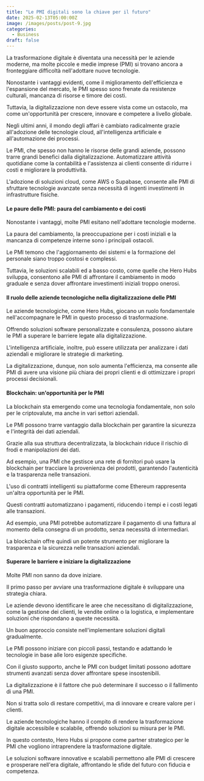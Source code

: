 ```yaml
---
title: "Le PMI digitali sono la chiave per il futuro"
date: 2025-02-13T05:00:00Z
image: /images/posts/post-9.jpg
categories: 
  - Business
draft: false
---
```


La trasformazione digitale è diventata una necessità per le aziende moderne, ma molte piccole e medie imprese (PMI) si trovano ancora a fronteggiare difficoltà nell'adottare nuove tecnologie.

Nonostante i vantaggi evidenti, come il miglioramento dell'efficienza e l'espansione del mercato, le PMI spesso sono frenate da resistenze culturali, mancanza di risorse e timore dei costi.

Tuttavia, la digitalizzazione non deve essere vista come un ostacolo, ma come un'opportunità per crescere, innovare e competere a livello globale.

Negli ultimi anni, il mondo degli affari è cambiato radicalmente grazie all'adozione delle tecnologie cloud, all'intelligenza artificiale e all'automazione dei processi.

Le PMI, che spesso non hanno le risorse delle grandi aziende, possono trarre grandi benefici dalla digitalizzazione. Automatizzare attività quotidiane come la contabilità e l'assistenza ai clienti consente di ridurre i costi e migliorare la produttività.

L'adozione di soluzioni cloud, come AWS o Supabase, consente alle PMI di sfruttare tecnologie avanzate senza necessità di ingenti investimenti in infrastrutture fisiche.

#### Le paure delle PMI: paura del cambiamento e dei costi
Nonostante i vantaggi, molte PMI esitano nell'adottare tecnologie moderne.

La paura del cambiamento, la preoccupazione per i costi iniziali e la mancanza di competenze interne sono i principali ostacoli.

Le PMI temono che l'aggiornamento dei sistemi e la formazione del personale siano troppo costosi e complessi.

Tuttavia, le soluzioni scalabili ed a basso costo, come quelle che Hero Hubs sviluppa, consentono alle PMI di affrontare il cambiamento in modo graduale e senza dover affrontare investimenti iniziali troppo onerosi.

#### Il ruolo delle aziende tecnologiche nella digitalizzazione delle PMI
Le aziende tecnologiche, come Hero Hubs, giocano un ruolo fondamentale nell'accompagnare le PMI in questo processo di trasformazione.

Offrendo soluzioni software personalizzate e consulenza, possono aiutare le PMI a superare le barriere legate alla digitalizzazione.

L'intelligenza artificiale, inoltre, può essere utilizzata per analizzare i dati aziendali e migliorare le strategie di marketing.

La digitalizzazione, dunque, non solo aumenta l'efficienza, ma consente alle PMI di avere una visione più chiara dei propri clienti e di ottimizzare i propri processi decisionali.

#### Blockchain: un'opportunità per le PMI
La blockchain sta emergendo come una tecnologia fondamentale, non solo per le criptovalute, ma anche in vari settori aziendali.

Le PMI possono trarre vantaggio dalla blockchain per garantire la sicurezza e l'integrità dei dati aziendali.

Grazie alla sua struttura decentralizzata, la blockchain riduce il rischio di frodi e manipolazioni dei dati.

Ad esempio, una PMI che gestisce una rete di fornitori può usare la blockchain per tracciare la provenienza dei prodotti, garantendo l'autenticità e la trasparenza nelle transazioni.

L'uso di contratti intelligenti su piattaforme come Ethereum rappresenta un'altra opportunità per le PMI.

Questi contratti automatizzano i pagamenti, riducendo i tempi e i costi legati alle transazioni.

Ad esempio, una PMI potrebbe automatizzare il pagamento di una fattura al momento della consegna di un prodotto, senza necessità di intermediari.

La blockchain offre quindi un potente strumento per migliorare la trasparenza e la sicurezza nelle transazioni aziendali.

#### Superare le barriere e iniziare la digitalizzazione
Molte PMI non sanno da dove iniziare.

Il primo passo per avviare una trasformazione digitale è sviluppare una strategia chiara.

Le aziende devono identificare le aree che necessitano di digitalizzazione, come la gestione dei clienti, le vendite online o la logistica, e implementare soluzioni che rispondano a queste necessità.

Un buon approccio consiste nell'implementare soluzioni digitali gradualmente.

Le PMI possono iniziare con piccoli passi, testando e adattando le tecnologie in base alle loro esigenze specifiche.

Con il giusto supporto, anche le PMI con budget limitati possono adottare strumenti avanzati senza dover affrontare spese insostenibili.

La digitalizzazione è il fattore che può determinare il successo o il fallimento di una PMI.

Non si tratta solo di restare competitivi, ma di innovare e creare valore per i clienti.

Le aziende tecnologiche hanno il compito di rendere la trasformazione digitale accessibile e scalabile, offrendo soluzioni su misura per le PMI.

In questo contesto, Hero Hubs si propone come partner strategico per le PMI che vogliono intraprendere la trasformazione digitale.

Le soluzioni software innovative e scalabili permettono alle PMI di crescere e prosperare nell'era digitale, affrontando le sfide del futuro con fiducia e competenza.
